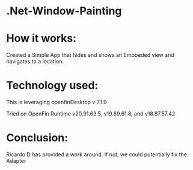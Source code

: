 # .Net-Window-Painting

# How it works:

Created a Simple App that hides and shows an Embbeded view and navigates to a location.

# Technology used:

This is leveraging openfinDesktop v 7.1.0

Tried on OpenFin Runtime v20.91.63.5, v19.89.61.8, and v18.87.57.42

# Conclusion:
Ricardo D has provided a work around. If not, we could potentially fix the Adapter
